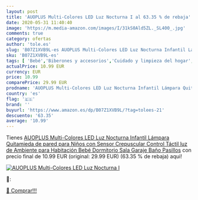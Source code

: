 ```yaml
---
layout: post
title: 'AUOPLUS Multi-Colores LED Luz Nocturna I al 63.35 % de rebaja'
date: 2020-05-31 11:40:40
image: 'https://m.media-amazon.com/images/I/31kS0Ald5ZL._SL400_.jpg'
comments: true
category: ofertas
author: 'tole.es'
slug: 'B07Z1XVB9L-es AUOPLUS Multi-Colores LED Luz Nocturna Infantil Lámpara...'
sku: 'B07Z1XVB9L-es'
tags: [ 'Bebé','Biberones y accesorios','Cuidado y limpieza del hogar','Decoración para dormitorio de bebé','Detergente líquido para textiles','Dispensadores de leche en polvo','Dormitorio','Juegos de imitación','Juegos de médicos','Juguetes','Juguetes de baño','Juguetes para Bebés y primera infancia','Juguetes y juegos','Lactancia y alimentación','Muñecas bebé','Muñecas para casas de muñecas','Muñecas y accesorios','Móviles para bebé','Productos para la lavandería','Salud y cuidado personal','bebé', ]
actualPrice: 10.99 EUR
currency: EUR
price: 10.99
comparePrice: 29.99 EUR
prodname: 'AUOPLUS Multi-Colores LED Luz Nocturna Infantil Lámpara Quitamieda de pared para Niños con Sensor Crepuscular Control Táctil luz de Ambiente para Habitación Bebé Dormitorio Sala Garaje Baño Pasillos'
country: 'es'
flag: '🇪🇸'
brand: ''
buyurl: 'https://www.amazon.es/dp/B07Z1XVB9L/?tag=tolees-21'
descuento: '63.35'
average: '10.99'
---
```


Tienes [AUOPLUS Multi-Colores LED Luz Nocturna Infantil Lámpara Quitamieda de pared para Niños con Sensor Crepuscular Control Táctil luz de Ambiente para Habitación Bebé Dormitorio Sala Garaje Baño Pasillos](https://www.amazon.es/dp/B07Z1XVB9L/?tag=tolees-21) con precio final de  10.99 EUR (original: 29.99 EUR) (63.35 %  de rebaja) aqui!

[![AUOPLUS Multi-Colores LED Luz Nocturna I](https://m.media-amazon.com/images/I/31kS0Ald5ZL._SL400_.jpg)](https://www.amazon.es/dp/B07Z1XVB9L/?tag=tolees-21)

🔎:


[🛒 Comprar!!!](https://www.amazon.es/dp/B07Z1XVB9L/?tag=tolees-21)
